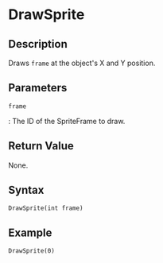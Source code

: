 # DrawSprite

## Description
Draws `frame` at the object's X and Y position.

## Parameters
`frame`

:   The ID of the SpriteFrame to draw.

## Return Value
None.

## Syntax
```
DrawSprite(int frame)
```

## Example
```
DrawSprite(0)
```
